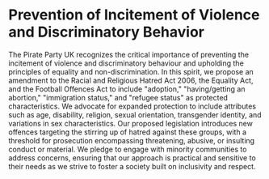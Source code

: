  Prevention of Incitement of Violence and Discriminatory Behavior
 ===========================
 
The Pirate Party UK recognizes the critical importance of preventing the incitement of violence and discriminatory behaviour and upholding the principles of equality and non-discrimination. In this spirit, we propose an amendment to the Racial and Religious Hatred Act 2006, the Equality Act, and the Football Offences Act to include "adoption," "having/getting an abortion," "immigration status," and "refugee status" as protected characteristics. We advocate for expanded protection to include attributes such as age, disability, religion, sexual orientation, transgender identity, and variations in sex characteristics. Our proposed legislation introduces new offences targeting the stirring up of hatred against these groups, with a threshold for prosecution encompassing threatening, abusive, or insulting conduct or material. We pledge to engage with minority communities to address concerns, ensuring that our approach is practical and sensitive to their needs as we strive to foster a society built on inclusivity and respect.
